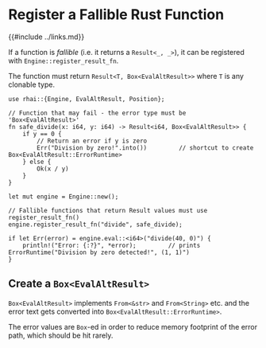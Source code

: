 Register a Fallible Rust Function
================================

{{#include ../links.md}}

If a function is _fallible_ (i.e. it returns a `Result<_, _>`),
it can be registered with `Engine::register_result_fn`.

The function must return `Result<T, Box<EvalAltResult>>` where `T` is any clonable type.

```rust,no_run
use rhai::{Engine, EvalAltResult, Position};

// Function that may fail - the error type must be 'Box<EvalAltResult>'
fn safe_divide(x: i64, y: i64) -> Result<i64, Box<EvalAltResult>> {
    if y == 0 {
        // Return an error if y is zero
        Err("Division by zero!".into())         // shortcut to create Box<EvalAltResult::ErrorRuntime>
    } else {
        Ok(x / y)
    }
}

let mut engine = Engine::new();

// Fallible functions that return Result values must use register_result_fn()
engine.register_result_fn("divide", safe_divide);

if let Err(error) = engine.eval::<i64>("divide(40, 0)") {
    println!("Error: {:?}", *error);         // prints ErrorRuntime("Division by zero detected!", (1, 1)")
}
```

Create a `Box<EvalAltResult>`
----------------------------

`Box<EvalAltResult>` implements `From<&str>` and `From<String>` etc.
and the error text gets converted into `Box<EvalAltResult::ErrorRuntime>`.

The error values are `Box`-ed in order to reduce memory footprint of the error path, which should be hit rarely.
